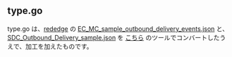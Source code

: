 ## type.go
type.go は、[rededge](https://github.com/latonaio/rededge) の [EC_MC_sample_outbound_delivery_events.json](https://github.com/latonaio/rededge/blob/main/samples/EC_MC_sample_outbound_delivery_events.json) と、[SDC_Outbound_Delivery_sample.json](https://github.com/latonaio/rededge/blob/main/samples/SDC_Outbound_Delivery_sample.json) を [こちら](https://mholt.github.io/json-to-go/) のツールでコンバートしたうえで、加工を加えたものです。